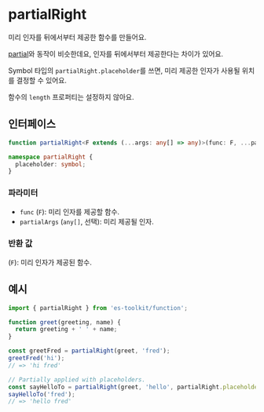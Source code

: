 # partialRight

미리 인자를 뒤에서부터 제공한 함수를 만들어요.

[partial](../compat/function/partial.md)와 동작이 비슷한데요, 인자를 뒤에서부터 제공한다는 차이가 있어요.

Symbol 타입의 `partialRight.placeholder`를 쓰면, 미리 제공한 인자가 사용될 위치를 결정할 수 있어요.

함수의 `length` 프로퍼티는 설정하지 않아요.

## 인터페이스

```typescript
function partialRight<F extends (...args: any[] => any)>(func: F, ...partialArgs: any[]): F;

namespace partialRight {
  placeholder: symbol;
}
```

### 파라미터

- `func` (`F`): 미리 인자를 제공할 함수.
- `partialArgs` (`any[]`, 선택): 미리 제공될 인자.

### 반환 값

(`F`): 미리 인자가 제공된 함수.

## 예시

```typescript
import { partialRight } from 'es-toolkit/function';

function greet(greeting, name) {
  return greeting + ' ' + name;
}

const greetFred = partialRight(greet, 'fred');
greetFred('hi');
// => 'hi fred'

// Partially applied with placeholders.
const sayHelloTo = partialRight(greet, 'hello', partialRight.placeholder);
sayHelloTo('fred');
// => 'hello fred'
```
